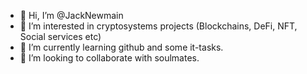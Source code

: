 - 👋 Hi, I’m @JackNewmain
- 👀 I’m interested in cryptosystems projects (Blockchains, DeFi, NFT, Social services etc) 
- 🌱 I’m currently learning github and some it-tasks.
- 💞️ I’m looking to collaborate with soulmates.

<!---
JackNewmain/JackNewmain is a ✨ special ✨ repository because its `README.md` (this file) appears on your GitHub profile.
You can click the Preview link to take a look at your changes.
--->

